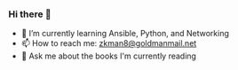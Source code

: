 ### Hi there 👋

- 🌱 I’m currently learning Ansible, Python, and Networking
- 📫 How to reach me: zkman8@goldmanmail.net
- 💬 Ask me about the books I'm currently reading

<!--
**ZGoldman8/ZGoldman8** is a ✨ _special_ ✨ repository because its `README.md` (this file) appears on your GitHub profile.

Here are some ideas to get you started:

- 🔭 I’m currently working on ...
- 🌱 I’m currently learning ...
- 👯 I’m looking to collaborate on ...
- 🤔 I’m looking for help with ...
- 💬 Ask me about ...
- 📫 How to reach me: ...
- 😄 Pronouns: ...
- ⚡ Fun fact: ...
-->

